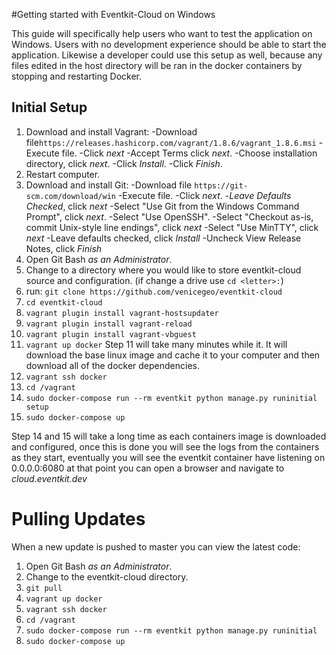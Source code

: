 #Getting started with Eventkit-Cloud on Windows

This guide will specifically help users who want to test the application on Windows.  Users with no development experience should be able to start the application.  Likewise a developer could use this setup as well, because any files edited in the host directory will be ran in the docker containers by stopping and restarting Docker.
## Initial Setup
1. Download and install Vagrant:
   -Download file`https://releases.hashicorp.com/vagrant/1.8.6/vagrant_1.8.6.msi`
   -Execute file.
   -Click *next*
   -Accept Terms click *next*.
   -Choose installation directory, click *next*.
   -Click *Install*.
   -Click *Finish*.
2. Restart computer.
3. Download and install Git:
   -Download file `https://git-scm.com/download/win`
   -Execute file. 
   -Click *next*.
   -_Leave Defaults Checked_, click *next*
   -Select "Use Git from the Windows Command Prompt", click *next*.
   -Select "Use OpenSSH".
   -Select "Checkout as-is, commit Unix-style line endings", click *next*
   -Select "Use MinTTY", click *next*
   -Leave defaults checked, click *Install*
   -Uncheck View Release Notes, click *Finish*
4. Open Git Bash *as an Administrator*.
5. Change to a directory where you would like to store eventkit-cloud source and configuration. (if change a drive use `cd <letter>:`)
6. run: `git clone https://github.com/venicegeo/eventkit-cloud`
7. `cd eventkit-cloud`
8. `vagrant plugin install vagrant-hostsupdater`
9. `vagrant plugin install vagrant-reload`
10. `vagrant plugin install vagrant-vbguest`
11. `vagrant up docker`
Step 11 will take many minutes while it.  It will download the base linux image and cache it to your computer and then download all of the docker dependencies.
12. `vagrant ssh docker`
13. `cd /vagrant`
14. `sudo docker-compose run --rm eventkit python manage.py runinitial setup`
15. `sudo docker-compose up`

Step 14 and 15 will take a long time as each containers image is downloaded and configured, once this is done you will see the logs from the containers as they start, eventually you will see the eventkit container have listening on 0.0.0.0:6080 at that point you can open a browser and navigate to *cloud.eventkit.dev*

# Pulling Updates
When a new update is pushed to master you can view the latest code:
1. Open Git Bash *as an Administrator*.
2. Change to the eventkit-cloud directory.
3. `git pull`
4. `vagrant up docker`
5. `vagrant ssh docker`
6. `cd /vagrant`
7. `sudo docker-compose run --rm eventkit python manage.py runinitial`
8. `sudo docker-compose up`